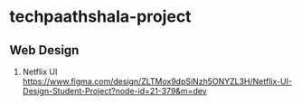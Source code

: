 # techpaathshala-project

## Web Design

1. Netflix UI
https://www.figma.com/design/ZLTMox9dpSiNzh5ONYZL3H/Netflix-UI-Design-Student-Project?node-id=21-379&m=dev
